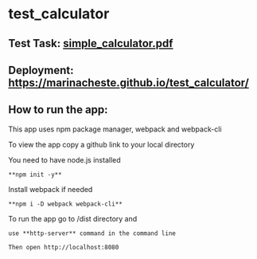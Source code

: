 # test_calculator
**Test Task:** [simple_calculator.pdf](https://github.com/MarinaCheSte/test_calculator/files/10168735/simple_calculator.pdf)
---
**Deployment**: https://marinacheste.github.io/test_calculator/
---
**How to run the app:**
--
This app uses npm package manager, webpack and webpack-cli  

To view the app copy a github link to your local directory  

You need to have node.js installed  

`**npm init -y**`  

Install webpack if needed  

`**npm i -D webpack webpack-cli**`  

To run the app go to /dist directory and  

`use **http-server** command in the command line`  

`Then open http://localhost:8080`
